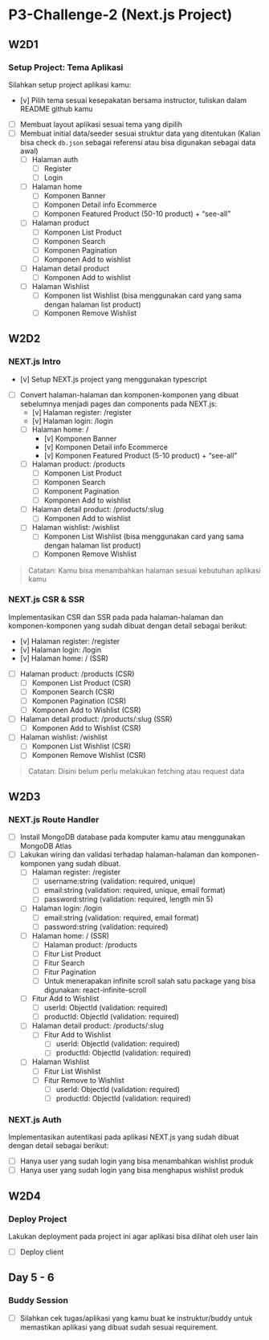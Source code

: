 # P3-Challenge-2 (Next.js Project)

## W2D1

### Setup Project: Tema Aplikasi

Silahkan setup project aplikasi kamu:

- [v] Pilih tema sesuai kesepakatan bersama instructor, tuliskan dalam README github kamu
- [ ] Membuat layout aplikasi sesuai tema yang dipilih
- [ ] Membuat initial data/seeder sesuai struktur data yang ditentukan (Kalian bisa check `db.json` sebagai referensi atau bisa digunakan sebagai data awal)
  - [ ] Halaman auth
    - [ ] Register
    - [ ] Login
  - [ ] Halaman home
    - [ ] Komponen Banner
    - [ ] Komponen Detail info Ecommerce
    - [ ] Komponen Featured Product (50-10 product) + “see-all”
  - [ ] Halaman product
    - [ ] Komponen List Product
    - [ ] Komponen Search
    - [ ] Komponen Pagination
    - [ ] Komponen Add to wishlist
  - [ ] Halaman detail product
    - [ ] Komponen Add to wishlist
  - [ ] Halaman Wishlist
    - [ ] Komponen list Wishlist (bisa menggunakan card yang sama dengan halaman list product)
    - [ ] Komponen Remove Wishlist

## W2D2

### NEXT.js Intro

- [v] Setup NEXT.js project yang menggunakan typescript
- [ ] Convert halaman-halaman dan komponen-komponen yang dibuat sebelumnya menjadi pages dan components pada NEXT.js:
  - [v] Halaman register: /register
  - [v] Halaman login: /login
  - [ ] Halaman home: /
    - [v] Komponen Banner
    - [v] Komponen Detail info Ecommerce
    - [v] Komponen Featured Product (5-10 product) + “see-all”
  - [ ] Halaman product: /products
    - [ ] Komponen List Product
    - [ ] Komponen Search
    - [ ] Komponent Pagination
    - [ ] Komponen Add to wishlist
  - [ ] Halaman detail product: /products/:slug
    - [ ] Komponen Add to wishlist
  - [ ] Halaman wishlist: /wishlist
    - [ ] Komponen List Wishlist (bisa menggunakan card yang sama dengan halaman list product)
    - [ ] Komponen Remove Wishlist

> Catatan: Kamu bisa menambahkan halaman sesuai kebutuhan aplikasi kamu

### NEXT.js CSR & SSR

Implementasikan CSR dan SSR pada pada halaman-halaman dan komponen-komponen yang sudah dibuat dengan detail sebagai berikut:

- [v] Halaman register: /register
- [v] Halaman login: /login
- [v] Halaman home: / (SSR)
- [ ] Halaman product: /products (CSR)
  - [ ] Komponen List Product (CSR)
  - [ ] Komponen Search (CSR)
  - [ ] Komponen Pagination (CSR)
  - [ ] Komponen Add to Wishlist (CSR)
- [ ] Halaman detail product: /products/:slug (SSR)
  - [ ] Komponen Add to Wishlist (CSR)
- [ ] Halaman wishlist: /wishlist
  - [ ] Komponen List Wishlist (CSR)
  - [ ] Komponen Remove Wishlist (CSR)

> Catatan: Disini belum perlu melakukan fetching atau request data

## W2D3

### NEXT.js Route Handler

- [ ] Install MongoDB database pada komputer kamu atau menggunakan MongoDB Atlas
- [ ] Lakukan wiring dan validasi terhadap halaman-halaman dan komponen-komponen yang sudah dibuat.
  - [ ] Halaman register: /register
    - [ ] username:string (validation: required, unique)
    - [ ] email:string (validation: required, unique, email format)
    - [ ] password:string (validation: required, length min 5)
  - [ ] Halaman login: /login
    - [ ] email:string (validation: required, email format)
    - [ ] password:string (validation: required)
  - [ ] Halaman home: / (SSR)
    - [ ] Halaman product: /products
    - [ ] Fitur List Product
    - [ ] Fitur Search
    - [ ] Fitur Pagination
    - [ ] Untuk menerapakan infinite scroll salah satu package yang bisa digunakan: react-infinite-scroll
  - [ ] Fitur Add to Wishlist
    - [ ] userId: ObjectId (validation: required)
    - [ ] productId: ObjectId (validation: required)
  - [ ] Halaman detail product: /products/:slug
    - [ ] Fitur Add to Wishlist
      - [ ] userId: ObjectId (validation: required)
      - [ ] productId: ObjectId (validation: required)
  - [ ] Halaman Wishlist
    - [ ] Fitur List Wishlist
    - [ ] Fitur Remove to Wishlist
      - [ ] userId: ObjectId (validation: required)
      - [ ] productId: ObjectId (validation: required)

### NEXT.js Auth

Implementasikan autentikasi pada aplikasi NEXT.js yang sudah dibuat dengan detail sebagai berikut:

- [ ] Hanya user yang sudah login yang bisa menambahkan wishlist produk
- [ ] Hanya user yang sudah login yang bisa menghapus wishlist produk

## W2D4

### Deploy Project

Lakukan deployment pada project ini agar aplikasi bisa dilihat oleh user lain

- [ ] Deploy client

## Day 5 - 6

### Buddy Session

- [ ] Silahkan cek tugas/aplikasi yang kamu buat ke instruktur/buddy untuk memastikan aplikasi yang dibuat sudah sesuai requirement.
